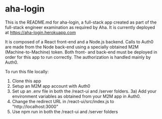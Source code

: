 # aha-login
This is the README.md for aha-login, a full-stack app created as part of the full-stack engineer examination as required by Aha.
It is currently deployed at https://aha-login.herokuapp.com

It is composed of a React front-end and a Node.js backend. Calls to Auth0 are made from the Node back-end using a specially obtained M2M (Machine-to-Machine) token. Both front- and back-end must be deployed in order for this app to run correctly. The authorization is handled mainly by Auth0.

To run this file locally:

1) Clone this app
2) Setup an M2M app account with Auth0
3) Set up an .env file in both the /react-ui and /server folders.
3a) Add your environment variables as obtained from your M2M app in Auth0.
4) Change the redirect URL in /react-ui/src/index.js to "http://localhost:3000"
5) Use npm run in both the /react-ui and /server folders
